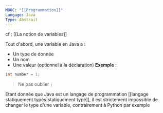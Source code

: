 ```yaml
---
MOOC: "[[Programmation]]"
Langage: Java
Type: Abstrait
---
```

cf : [[La notion de variables]]

Tout d'abord, une variable en Java a :
- Un type de donnée
- Un nom
- Une valeur (optionnel à la déclaration)
**Exemple** :
```Java
int number = 1;
```
> Ne pas oublier `;`

Etant donnée que Java est un langage de programmation [[langage statiquement typés|statiquement typé]], il est strictement impossible de changer le type d'une variable, contrairement à Python par exemple